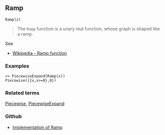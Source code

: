 ## Ramp

```
Ramp(z)
```

> The `Ramp` function is a unary real function, whose graph is shaped like a ramp.  
 
See
* [Wikipedia - Ramp function](https://en.wikipedia.org/wiki/Ramp_function)

### Examples

```
>> PiecewiseExpand(Ramp(x)) 
Piecewise({{x,x>=0},0})
```

### Related terms 
[Piecewise](Piecewise.md), [PiecewiseExpand](PiecewiseExpand.md) 

### Github

* [Implementation of Ramp](https://github.com/axkr/symja_android_library/blob/master/symja_android_library/matheclipse-core/src/main/java/org/matheclipse/core/builtin/PiecewiseFunctions.java#L702) 
